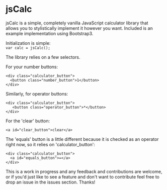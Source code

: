 # jsCalc

jsCalc is a simple, completely vanilla JavaScript calculator library that allows you to stylistically implement it however you want. Included is an example implementation using Bootstrap3. 

Initialization is simple:  
<code>var calc = jsCalc();</code>   
     
The library relies on a few selectors.  
  
For your number buttons:  
```
<div class="calculator_button">  
  <button class="number_button">1</button>
</div>
```  
  
Similarly, for operator buttons:  
```
<div class="calculator_button">
   <button class="operator_button">*</button>
</div>
```  
  
For the 'clear' button:    
```
<a id="clear_button">clear</a>  
```  
  
The 'equals' button is a little different because it is checked as an operator right now, so it relies on 'calculator_button':  
```
<div class="calculator_button">
  <a id="equals_button">=</a>
</div>
```  
 
This is a work in progress and any feedback and contributions are welcome, or if you'd just like to see a feature and don't want to contribute feel free to drop an issue in the issues section. Thanks!
